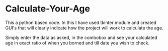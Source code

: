 # Calculate-Your-Age
This a python based code. In this I have used tkinter module and created GUI's 
  that will clearly indicate how the project will work to calculate the age.

Simply enter the data as asked, in the combobox and see your calculated age 
  in exact ratio of when you borned and till date you wish to check.
